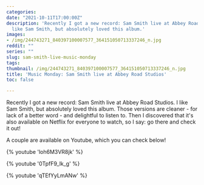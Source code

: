 ```yaml
---
categories:
date: "2021-10-11T17:00:00Z"
description: 'Recently I got a new record: Sam Smith live at Abbey Road Studios. I
  like Sam Smith, but absolutely loved this album.'
images:
- /img/244743271_840397100007577_364151050713337246_n.jpg
reddit: ""
series: ""
slug: sam-smith-live-music-monday
tags:
thumbnail: /img/244743271_840397100007577_364151050713337246_n.jpg
title: 'Music Monday: Sam Smith live at Abbey Road Studios'
toc: false

---
```

Recently I got a new record: Sam Smith live at Abbey Road Studios. I like Sam Smith, but absolutely loved this album. Those versions are cleaner - for lack of a better word - and delightful to listen to. Then I discovered that it's also available on Netflix for everyone to watch, so I say: go there and check it out!

A couple are available on Youtube, which you can check below!

<!--more-->

{% youtube 'loh6M3VR8jk' %}

{% youtube '0TpfF9_lk_g' %}

{% youtube 'qTEfYyLmANw' %}
